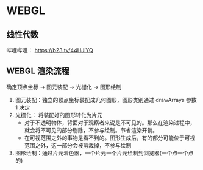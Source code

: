 # WEBGL

## 线性代数
哔哩哔哩： https://b23.tv/44HJiYQ

## WEBGL 渲染流程
确定顶点坐标 -> 图元装配 -> 光栅化 -> 图形绘制
1. 图元装配：独立的顶点坐标装配成几何图形，图形类别通过 drawArrays 参数 1 决定
2. 光栅化： 将装配好的图形转化为片元
   * 对于不透明物体，背面对于观察者来说是不可见的。那么在渲染过程中，就会将不可见的部分剔除，不参与绘制。节省渲染开销。
   * 在可视范围之外的事物是看不到的。图形生成后，有的部分可能位于可视范围之外，这一部分会被剪裁掉，不参与绘制
3. 图形绘制：通过片元着色器，一个片元一个片元绘制到浏览器(一个点一个点的)
